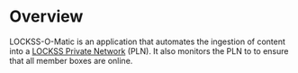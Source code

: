 Overview
========

LOCKSS-O-Matic is an application that automates the ingestion of content into a [LOCKSS Private Network](http://www.lockss.org/community/networks/) (PLN). It also monitors the PLN to to ensure that all member boxes are online.
